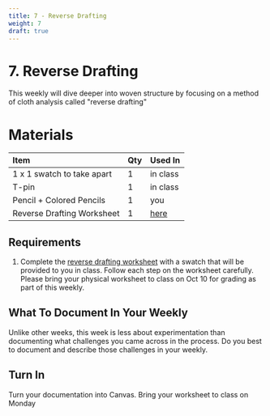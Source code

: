 ```yaml
---
title: 7 - Reverse Drafting
weight: 7
draft: true
---
```


# 7. Reverse Drafting

This weekly will dive deeper into woven structure by focusing on a method of cloth analysis called "reverse drafting" 

# Materials
| Item | Qty  | Used In
| :--- | :--- | :-- |
| 1 x 1 swatch to take apart| 1  | in class
| T-pin | 1 | in class
| Pencil + Colored Pencils | 1 | you
| Reverse Drafting Worksheet | 1 | [here](../docs/worksheets/reverse_drafting/)


## Requirements

1. Complete the [reverse drafting worksheet](https://docs.google.com/spreadsheets/d/1j2uLIZfA-a7bwwISSsO788CdLPI-bh-V-y6ogFHDkHA/edit#gid=0) with a swatch that will be provided to you in class. Follow each step on the worksheet carefully. Please bring your physical worksheet to class on Oct 10 for grading as part of this weekly. 


## What To Document In Your Weekly
Unlike other weeks, this week is less about experimentation than documenting what challenges you came across in the process. Do you best to document and describe those challenges in your weekly. 

## Turn In
Turn your documentation into Canvas. Bring your worksheet to class on Monday